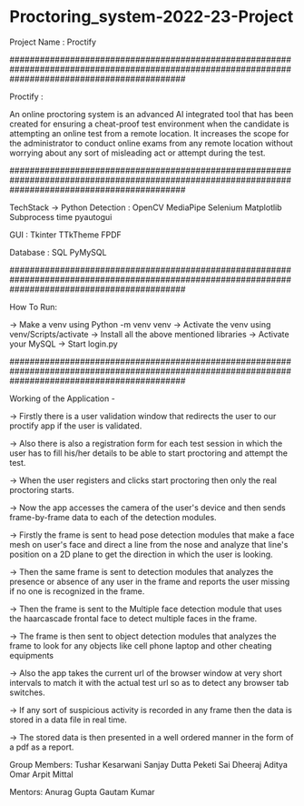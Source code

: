 # Proctoring_system-2022-23-Project

Project Name : Proctify

###################################################################################################################################################

Proctify : 

 An online proctoring system is an advanced AI integrated tool that has been created for ensuring a cheat-proof test environment when the candidate is attempting an online test from a remote location. It increases the scope for the administrator to conduct online exams from any remote location without worrying about any sort of misleading act or attempt during the test.


###################################################################################################################################################

TechStack ->
 Python
   Detection : 
       OpenCV
      MediaPipe
      Selenium
      Matplotlib
      Subprocess
      time
      pyautogui

   GUI : 
      Tkinter
      TTkTheme
      FPDF

   Database : 
      SQL
      PyMySQL 

###################################################################################################################################################

 
 How To Run: 

  -> Make a venv using Python -m venv venv
  -> Activate the venv using venv/Scripts/activate
  -> Install all the above mentioned libraries
  -> Activate your MySQL
  -> Start login.py

###################################################################################################################################################

Working of the Application - 

   -> Firstly there is a user validation window that redirects the user to our proctify app if the user is validated.

   -> Also there is also a registration form for each test session in which the user has to fill his/her details to be able to start proctoring and attempt the test.

   -> When the user registers and clicks start proctoring then only the real proctoring starts.

   -> Now the app accesses the camera of the user's device and then sends frame-by-frame data to each of the detection modules.

   -> Firstly the frame is sent to head pose detection modules that make a face mesh on user's face and direct a line from the nose and analyze that line's position on a 2D plane to get the direction in which the user is looking.

   -> Then the same frame is sent to detection modules that analyzes the presence or absence of any user in the frame and reports the user missing if no one is recognized in the frame.

   -> Then the frame is sent to the Multiple face detection module that uses the haarcascade frontal face to detect multiple faces in the frame.

   -> The frame is then sent to object detection modules that analyzes the frame to look for any objects like cell phone laptop and other cheating equipments

   -> Also the app takes the current url of the browser window at very short intervals  to match it with the actual test url so as to detect any browser tab switches.

   -> If any sort of suspicious activity is recorded in  any frame then the data is stored in a data file in real time.
    
   -> The stored data is then presented in a well ordered manner in the form of a pdf as a report.


Group Members:
   Tushar Kesarwani
   Sanjay Dutta
   Peketi Sai Dheeraj
   Aditya Omar
   Arpit Mittal

Mentors:
   Anurag Gupta
   Gautam Kumar





